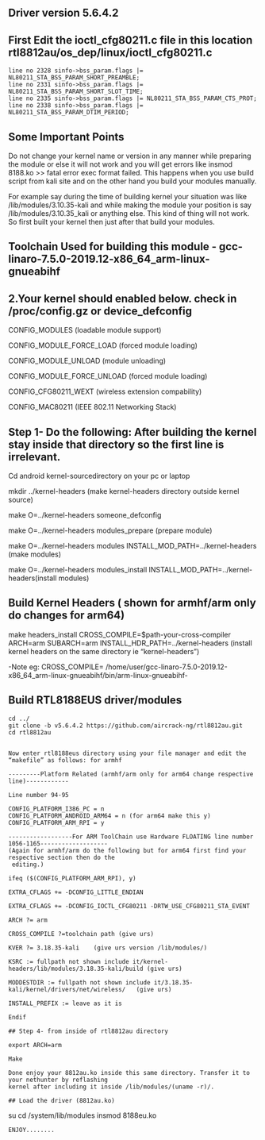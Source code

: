 ## Driver version 5.6.4.2

## First Edit the ioctl_cfg80211.c file in this location rtl8812au/os_dep/linux/ioctl_cfg80211.c

    line no 2328 sinfo->bss_param.flags |= NL80211_STA_BSS_PARAM_SHORT_PREAMBLE;
    line no 2331 sinfo->bss_param.flags |= NL80211_STA_BSS_PARAM_SHORT_SLOT_TIME;
    line no 2335 sinfo->bss_param.flags |= NL80211_STA_BSS_PARAM_CTS_PROT;
    line no 2338 sinfo->bss_param.flags |= NL80211_STA_BSS_PARAM_DTIM_PERIOD;


## Some Important Points

Do not change your kernel name or version in any manner while preparing the module or else it will not work and you will get errors like insmod 8188.ko >> fatal error exec format failed. This happens when you use build script from kali site and on the other hand you build your modules manually.

For example say during the time of building kernel your situation was like /lib/modules/3.10.35-kali and while making the module your position is say /lib/modules/3.10.35_kali or anything else. This kind of thing will not work. So first built your kernel then just after that build your modules.


## Toolchain Used for building this module - gcc-linaro-7.5.0-2019.12-x86_64_arm-linux-gnueabihf

## 2.Your kernel should enabled below. check in /proc/config.gz or device_defconfig

CONFIG_MODULES (loadable module support)

CONFIG_MODULE_FORCE_LOAD (forced module loading)

CONFIG_MODULE_UNLOAD (module unloading)

CONFIG_MODULE_FORCE_UNLOAD (forced module loading)

CONFIG_CFG80211_WEXT (wireless extension compability)

CONFIG_MAC80211 (IEEE 802.11 Networking Stack)


## Step 1- Do the following: After building the kernel stay inside that directory so the first line is irrelevant.


Cd android kernel-sourcedirectory on your pc or laptop

mkdir ../kernel-headers (make kernel-headers directory outside kernel source)

make O=../kernel-headers someone_defconfig

make O=../kernel-headers modules_prepare (prepare module)

make O=../kernel-headers modules INSTALL_MOD_PATH=../kernel-headers (make modules)

make O=../kernel-headers modules_install INSTALL_MOD_PATH=../kernel-headers(install modules)



## Build Kernel Headers ( shown for armhf/arm only do changes for arm64)

make headers_install CROSS_COMPILE=$path-your-cross-compiler ARCH=arm SUBARCH=arm INSTALL_HDR_PATH=../kernel-headers (install kernel headers on the same directory ie “kernel-headers”)

-Note eg: CROSS_COMPILE= /home/user/gcc-linaro-7.5.0-2019.12-x86_64_arm-linux-gnueabihf/bin/arm-linux-gnueabihf-


## Build RTL8188EUS driver/modules

```
cd ../
git clone -b v5.6.4.2 https://github.com/aircrack-ng/rtl8812au.git
cd rtl8812au


Now enter rtl8188eus directory using your file manager and edit the “makefile” as follows: for armhf

---------Platform Related (armhf/arm only for arm64 change respective line)------------

Line number 94-95

CONFIG_PLATFORM_I386_PC = n
CONFIG_PLATFORM_ANDROID_ARM64 = n (for arm64 make this y)
CONFIG_PLATFORM_ARM_RPI = y

------------------For ARM ToolChain use Hardware FLOATING line number 1056-1165-------------------
(Again for armhf/arm do the following but for arm64 first find your respective section then do the
 editing.)

ifeq ($(CONFIG_PLATFORM_ARM_RPI), y)

EXTRA_CFLAGS += -DCONFIG_LITTLE_ENDIAN

EXTRA_CFLAGS += -DCONFIG_IOCTL_CFG80211 -DRTW_USE_CFG80211_STA_EVENT

ARCH ?= arm

CROSS_COMPILE ?=toolchain path (give urs)

KVER ?= 3.18.35-kali	(give urs version /lib/modules/)

KSRC := fullpath not shown include it/kernel-headers/lib/modules/3.18.35-kali/build	(give urs)

MODDESTDIR := fullpath not shown include it/3.18.35-kali/kernel/drivers/net/wireless/	(give urs)

INSTALL_PREFIX := leave as it is

Endif

## Step 4- from inside of rtl8812au directory 

export ARCH=arm

Make

Done enjoy your 8812au.ko inside this same directory. Transfer it to your nethunter by reflashing
kernel after including it inside /lib/modules/(uname -r)/. 

## Load the driver (8812au.ko)
```
su
cd /system/lib/modules
insmod 8188eu.ko
```
ENJOY........
